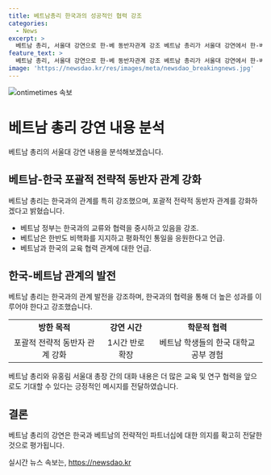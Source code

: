 ```yaml
---
title: 베트남총리 한국과의 성공적인 협력 강조
categories:
  - News
excerpt: >
  베트남 총리, 서울대 강연으로 한-베 동반자관계 강조 베트남 총리가 서울대 강연에서 한-베 동반자관계를 강조하며 한국과의 교류와 협력을 강조했다. 강연은 예정 25분 대비 1시간 반으로 열렸고, 양국 관계를 더 높은 수준으로 발전시키는 방안을 강조했다. 서울대는 지난 10년 동안 600여 명의 베트남 학생을 받아들였으며 지속적인 교육 및 연구 협력을 확대할 계획이라고 밝혔다.
feature_text: >
  베트남 총리, 서울대 강연으로 한-베 동반자관계 강조 베트남 총리가 서울대 강연에서 한-베 동반자관계를 강조하며 한국과의 교류와 협력을 강조했다. 강연은 예정 25분 대비 1시간 반으로 열렸고, 양국 관계를 더 높은 수준으로 발전시키는 방안을 강조했다. 서울대는 지난 10년 동안 600여 명의 베트남 학생을 받아들였으며 지속적인 교육 및 연구 협력을 확대할 계획이라고 밝혔다.
image: 'https://newsdao.kr/res/images/meta/newsdao_breakingnews.jpg'
---
```


<p><img src="https://newsdao.kr/res/images/meta/newsdao_breakingnews.jpg" alt="ontimetimes 속보" /></p>

<h1>베트남 총리 강연 내용 분석</h1>

<p data-ke-size="size16">베트남 총리의 서울대 강연 내용을 분석해보겠습니다.</p>

<h2>베트남-한국 포괄적 전략적 동반자 관계 강화</h2>

<p data-ke-size="size16">베트남 총리는 한국과의 관계를 특히 강조했으며, 포괄적 전략적 동반자 관계를 강화하겠다고 밝혔습니다.</p>

<ul>
    <li>베트남 정부는 한국과의 교류와 협력을 중시하고 있음을 강조.</li>
    <li>베트남은 한반도 비핵화를 지지하고 평화적인 통일을 응원한다고 언급.</li>
    <li>베트남과 한국의 교육 협력 관계에 대한 언급.</li>
</ul>

<h2>한국-베트남 관계의 발전</h2>

<p data-ke-size="size16">베트남 총리는 한국과의 관계 발전을 강조하며, 한국과의 협력을 통해 더 높은 성과를 이루어야 한다고 강조했습니다.</p>

<table>
    <tr>
        <td style="text-align: center; height: 17px;"><b>방한 목적</b></td>
        <td style="text-align: center; height: 17px;"><b>강연 시간</b></td>
        <td style="text-align: center; height: 17px;"><b>학문적 협력</b></td>
    </tr>
    <tr>
        <td style="text-align: center;">포괄적 전략적 동반자 관계 강화</td>
        <td style="text-align: center;">1시간 반로 확장</td>
        <td style="text-align: center;">베트남 학생들의 한국 대학교 공부 경험</td>
    </tr>
</table>

<p data-ke-size="size16">베트남 총리와 유홍림 서울대 총장 간의 대화 내용은 더 많은 교육 및 연구 협력을 앞으로도 기대할 수 있다는 긍정적인 메시지를 전달하였습니다.</p>

<h2>결론</h2>

<p data-ke-size="size16">베트남 총리의 강연은 한국과 베트남의 전략적인 파트너십에 대한 의지를 확고히 전달한 것으로 평가됩니다.</p>
실시간 뉴스 속보는, <a href="https://newsdao.kr" rel="dofollow">https://newsdao.kr</a>


